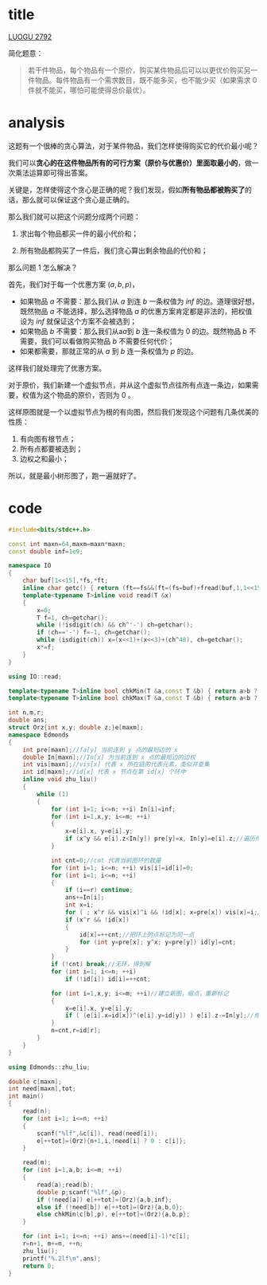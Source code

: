 # title

[LUOGU 2792](https://www.luogu.org/problem/P2792)

简化题意：

> 若干件物品，每个物品有一个原价，购买某件物品后可以以更优价购买另一件物品。每件物品有一个需求数目，既不能多买，也不能少买（如果需求 0 件就不能买，哪怕可能使得总价最优）。

# analysis

这题有一个很棒的贪心算法，对于某件物品，我们怎样使得购买它的代价最小呢？

我们可以**贪心的在这件物品所有的可行方案（原价与优惠价）里面取最小的**，做一次乘法运算即可得出答案。

关键是，怎样使得这个贪心是正确的呢？我们发现，假如**所有物品都被购买了**的话，那么就可以保证这个贪心是正确的。

那么我们就可以把这个问题分成两个问题：

1. 求出每个物品都买一件的最小代价和；

2. 所有物品都购买了一件后，我们贪心算出剩余物品的代价和；

那么问题 1 怎么解决？

首先，我们对于每一个优惠方案 $(a,b,p)$，

- 如果物品 $a$ 不需要：那么我们从 $a$ 到连 $b$ 一条权值为 $inf$ 的边。道理很好想，既然物品 $a$ 不能选择，那么选择物品 $a$ 的优惠方案肯定都是非法的，把权值设为 $inf$ 就保证这个方案不会被选到；
- 如果物品 $b$ 不需要：那么我们从a*a*到 $b$ 连一条权值为 $0$ 的边。既然物品 $b$ 不需要，我们可以看做购买物品 $b$ 不需要任何代价；
- 如果都需要，那就正常的从 $a$ 到  $b$ 连一条权值为  $p$ 的边。   

这样我们就处理完了优惠方案。

对于原价，我们新建一个虚拟节点，并从这个虚拟节点往所有点连一条边，如果需要，权值为这个物品的原价，否则为 $0$ 。

这样原图就是一个以虚拟节点为根的有向图，然后我们发现这个问题有几条优美的性质：

1. 有向图有根节点；
2. 所有点都要被选到；
3. 边权之和最小；

所以，就是最小树形图了，跑一遍就好了。

# code

```cpp
#include<bits/stdc++.h>

const int maxn=64,maxm=maxn*maxn;
const double inf=1e9;

namespace IO
{
	char buf[1<<15],*fs,*ft;
	inline char getc() { return (ft==fs&&(ft=(fs=buf)+fread(buf,1,1<<15,stdin),ft==fs))?0:*fs++; }
	template<typename T>inline void read(T &x)
	{
		x=0;
		T f=1, ch=getchar();
		while (!isdigit(ch) && ch^'-') ch=getchar();
		if (ch=='-') f=-1, ch=getchar();
		while (isdigit(ch)) x=(x<<1)+(x<<3)+(ch^48), ch=getchar();
		x*=f;
	}
}

using IO::read;

template<typename T>inline bool chkMin(T &a,const T &b) { return a>b ? (a=b, true) : false; }
template<typename T>inline bool chkMax(T &a,const T &b) { return a<b ? (a=b, true) : false; }

int n,m,r;
double ans;
struct Orz{int x,y; double z;}e[maxm];
namespace Edmonds
{
	int pre[maxn];//fa[y] 当前连到 y 点的最短边的 x
	double In[maxn];//In[x] 为当前连到 x 点的最短边的边权
	int vis[maxn];//vis[x] 代表 x 所在链的代表元素，类似并查集
	int id[maxn];//id[x] 代表 x 节点在第 id[x] 个环中
	inline void zhu_liu()
	{
	    while (1)
	    {
	        for (int i=1; i<=n; ++i) In[i]=inf;
	        for (int i=1,x,y; i<=m; ++i)
	        {
	        	x=e[i].x, y=e[i].y;
	        	if (x^y && e[i].z<In[y]) pre[y]=x, In[y]=e[i].z;//遍历所有边，对每个点找到最小的入边
			}

			int cnt=0;//cnt 代表当前图环的数量
			for (int i=1; i<=n; ++i) vis[i]=id[i]=0;
	        for (int i=1; i<=n; ++i)
	        {
	            if (i==r) continue;
	            ans+=In[i];
	            int x=i;
	            for ( ; x^r && vis[x]^i && !id[x]; x=pre[x]) vis[x]=i;//找环
	            if (x^r && !id[x])
	            {
	                id[x]=++cnt;//把环上的点标记为同一点
	                for (int y=pre[x]; y^x; y=pre[y]) id[y]=cnt;
	            }
	        }
	        if (!cnt) break;//无环，得到解
	        for (int i=1; i<=n; ++i)
				if (!id[i]) id[i]=++cnt;

			for (int i=1,x,y; i<=m; ++i)//建立新图，缩点，重新标记
	        {
	        	x=e[i].x, y=e[i].y;
	        	if ( (e[i].x=id[x])^(e[i].y=id[y]) ) e[i].z-=In[y];//修改边权
			}
	        n=cnt,r=id[r];
	    }
	}
}

using Edmonds::zhu_liu;

double c[maxn];
int need[maxn],tot;
int main()
{
	read(n);
	for (int i=1; i<=n; ++i)
	{
		scanf("%lf",&c[i]), read(need[i]);
		e[++tot]=(Orz){n+1,i,!need[i] ? 0 : c[i]};
	}

	read(m);
	for (int i=1,a,b; i<=m; ++i)
	{
		read(a);read(b);
		double p;scanf("%lf",&p);
		if (!need[a]) e[++tot]=(Orz){a,b,inf};
		else if (!need[b]) e[++tot]=(Orz){a,b,0};
		else chkMin(c[b],p), e[++tot]=(Orz){a,b,p};
	}

	for (int i=1; i<=n; ++i) ans+=(need[i]-1)*c[i];
	r=n+1, m+=n, ++n;
	zhu_liu();
	printf("%.2lf\n",ans);
    return 0;
}
```
